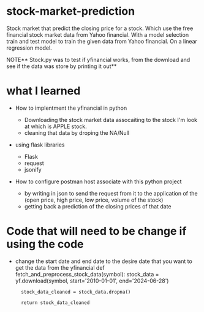 # stock-market-prediction

Stock market that predict the closing price for a stock. Which use the free financial stock market data from Yahoo financial. With a model selection train and test model to train the given data from Yahoo financial.
On a linear regression model. 

NOTE** Stock.py was to test if yfinancial works, from the download and see if the data was store by printing it out**

# what I learned

- How to implentment the yfinancial in python
    - Downloading the stock market data assocaiting to the stock I'm look at which is APPLE stock.
    - cleaning that data by droping the NA/Null

- using flask libraries
    - Flask
    - request
    - jsonify

- How to configure postman host associate with this python project
    - by writing in json to send the request from it to the application of the (open price, high price, low price, volume of the stock)
    - getting back a prediction of the closing prices of that date


# Code that will need to be change if using the code
- change the start date and end date to the desire date that you want to get the data from the yfinancial
    def fetch_and_preprocess_stock_data(symbol):
        stock_data = yf.download(symbol, start='2010-01-01', end='2024-06-28')

        stock_data_cleaned = stock_data.dropna()

        return stock_data_cleaned
    
